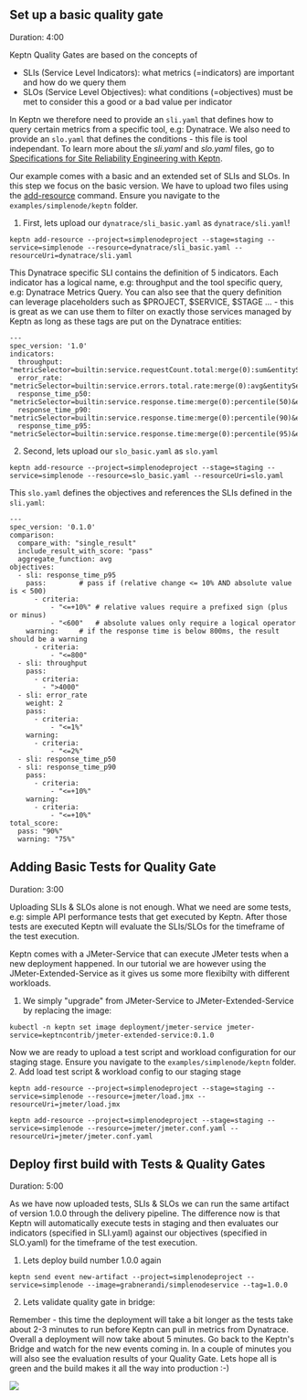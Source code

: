
## Set up a basic quality gate
Duration: 4:00

Keptn Quality Gates are based on the concepts of 
* SLIs (Service Level Indicators): what metrics (=indicators) are important and how do we query them
* SLOs (Service Level Objectives): what conditions (=objectives) must be met to consider this a good or a bad value per indicator

In Keptn we therefore need to provide an `sli.yaml` that defines how to query certain metrics from a specific tool, e.g: Dynatrace. We also need to provide an `slo.yaml` that defines the conditions - this file is tool independant. 
To learn more about the *sli.yaml* and *slo.yaml* files, go to [Specifications for Site Reliability Engineering with Keptn](https://github.com/keptn/spec/blob/0.1.3/sre.md).

Our example comes with a basic and an extended set of SLIs and SLOs. In this step we focus on the basic version.
We have to upload two files using the [add-resource](https://keptn.sh/docs/0.8.x/reference/cli/#keptn-add-resource) command.
Ensure you navigate to the `examples/simplenode/keptn` folder.

1. First, lets upload our `dynatrace/sli_basic.yaml` as `dynatrace/sli.yaml`!

```
keptn add-resource --project=simplenodeproject --stage=staging --service=simplenode --resource=dynatrace/sli_basic.yaml --resourceUri=dynatrace/sli.yaml
```

This Dynatrace specific SLI contains the definition of 5 indicators. Each indicator has a logical name, e.g: throughput and the tool specific query, e.g: Dynatrace Metrics Query. You can also see that the query definition can leverage placeholders such as $PROJECT, $SERVICE, $STAGE ... - this is great as we can use them to filter on exactly those services managed by Keptn as long as these tags are put on the Dynatrace entities:
```
---
spec_version: '1.0'
indicators:
  throughput:        "metricSelector=builtin:service.requestCount.total:merge(0):sum&entitySelector=tag(keptn_project:$PROJECT),tag(keptn_stage:$STAGE),tag(keptn_service:$SERVICE),tag(keptn_deployment:$DEPLOYMENT),type(SERVICE)"
  error_rate:        "metricSelector=builtin:service.errors.total.rate:merge(0):avg&entitySelector=tag(keptn_project:$PROJECT),tag(keptn_stage:$STAGE),tag(keptn_service:$SERVICE),tag(keptn_deployment:$DEPLOYMENT),type(SERVICE)"
  response_time_p50: "metricSelector=builtin:service.response.time:merge(0):percentile(50)&entitySelector=tag(keptn_project:$PROJECT),tag(keptn_stage:$STAGE),tag(keptn_service:$SERVICE),tag(keptn_deployment:$DEPLOYMENT),type(SERVICE)"
  response_time_p90: "metricSelector=builtin:service.response.time:merge(0):percentile(90)&entitySelector=tag(keptn_project:$PROJECT),tag(keptn_stage:$STAGE),tag(keptn_service:$SERVICE),tag(keptn_deployment:$DEPLOYMENT),type(SERVICE)"
  response_time_p95: "metricSelector=builtin:service.response.time:merge(0):percentile(95)&entitySelector=tag(keptn_project:$PROJECT),tag(keptn_stage:$STAGE),tag(keptn_service:$SERVICE),tag(keptn_deployment:$DEPLOYMENT),type(SERVICE)"
```

2. Second, lets upload our `slo_basic.yaml` as `slo.yaml`

```
keptn add-resource --project=simplenodeproject --stage=staging --service=simplenode --resource=slo_basic.yaml --resourceUri=slo.yaml
```

This `slo.yaml` defines the objectives and references the SLIs defined in the `sli.yaml`:

```
---
spec_version: '0.1.0'
comparison:
  compare_with: "single_result"
  include_result_with_score: "pass"
  aggregate_function: avg
objectives:
  - sli: response_time_p95
    pass:        # pass if (relative change <= 10% AND absolute value is < 500)
      - criteria:
          - "<=+10%" # relative values require a prefixed sign (plus or minus)
          - "<600"   # absolute values only require a logical operator
    warning:     # if the response time is below 800ms, the result should be a warning
      - criteria:
          - "<=800"
  - sli: throughput
    pass:
      - criteria:
        - ">4000"
  - sli: error_rate
    weight: 2
    pass:
      - criteria:
          - "<=1%"
    warning:
      - criteria:
          - "<=2%"
  - sli: response_time_p50
  - sli: response_time_p90
    pass:
      - criteria:
          - "<=+10%"
    warning:
      - criteria:
          - "<=+10%"
total_score:
  pass: "90%"
  warning: "75%"
```

## Adding Basic Tests for Quality Gate
Duration: 3:00

Uploading SLIs & SLOs alone is not enough. What we need are some tests, e.g: simple API performance tests that get executed by Keptn. After those tests are executed Keptn will evaluate the SLIs/SLOs for the timeframe of the test execution.

Keptn comes with a JMeter-Service that can execute JMeter tests when a new deployment happened. In our tutorial we are however using the JMeter-Extended-Service as it gives us some more flexibilty with different workloads. 
1. We simply "upgrade" from JMeter-Service to JMeter-Extended-Service by replacing the image:

```
kubectl -n keptn set image deployment/jmeter-service jmeter-service=keptncontrib/jmeter-extended-service:0.1.0
```

Now we are ready to upload a test script and workload configuration for our staging stage. Ensure you navigate to the `examples/simplenode/keptn` folder.
2. Add load test script & workload config to our staging stage
```
keptn add-resource --project=simplenodeproject --stage=staging --service=simplenode --resource=jmeter/load.jmx --resourceUri=jmeter/load.jmx
```

```
keptn add-resource --project=simplenodeproject --stage=staging --service=simplenode --resource=jmeter/jmeter.conf.yaml --resourceUri=jmeter/jmeter.conf.yaml
```

## Deploy first build with Tests & Quality Gates
Duration: 5:00

As we have now uploaded tests, SLIs & SLOs we can run the same artifact of version 1.0.0 through the delivery pipeline. The difference now is that Keptn will automatically execute tests in staging and then evaluates our indicators (specified in SLI.yaml) against our objectives (specified in SLO.yaml) for the timeframe of the test execution.

1. Lets deploy build number 1.0.0 again

```
keptn send event new-artifact --project=simplenodeproject --service=simplenode --image=grabnerandi/simplenodeservice --tag=1.0.0
```

2. Lets validate quality gate in bridge:

Remember - this time the deployment will take a bit longer as the tests take about 2-3 minutes to run before Keptn can pull in metrics from Dynatrace. Overall a deployment will now take about 5 minutes. Go back to the Keptn's Bridge and watch for the new events coming in. In a couple of minutes you will also see the evaluation results of your Quality Gate. Lets hope all is green and the build makes it all the way into production :-)

![](./assets/simplenode/firstdeployment_with_qg_bridge.png)

